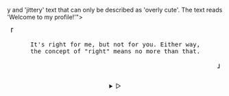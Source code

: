 y and 'jittery' text that can only be described as 'overly cute'. The text reads 'Welcome to my profile!'">
</p>

<p align="left"><b><samp>「</samp></b></p>
  <p align="center">
    <samp>
      It's right for me, but not for you. Either way,<br>
      the concept of "right" means no more than that.<br>
    </samp>
  </p>
<p align="right"><b><samp>」</samp></b></p>

<br>

<details align="center">
<summary> &#9655;</summary>

<h2></h2><br>
<p align="center">
  <samp>
    [<a href="https://www.deviantart.com/mrghostfamily">deviantart</a>]
    [<a href="mrghostfamily1@gmail.com">e-mail</a>]
  </samp>
</p>

<h2></h2><br>

```sh

```console
B9BD C551 5AF4 9F42 CBC8 CF39 7D03 DB4D 862E A826
```

</details>
